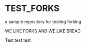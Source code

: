 # TEST_FORKS
a sample repository for testing forking

WE LIKE FORKS AND WE LIKE BREAD

Test test test
